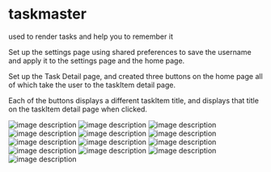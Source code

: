 # taskmaster
used to render tasks and help you to remember it



Set up the settings page using shared preferences to save the username and apply it to the settings page and the home page.


Set up the Task Detail page, and created three buttons on the home page all of which take the user to the taskItem detail page.


Each of the buttons displays a different taskItem title, and displays that title on the taskItem detail page when clicked.

![image description](screenshots/1.png)
![image description](screenshots/2.png)
![image description](screenshots/3.png)
![image description](screenshots/4.png)
![image description](screenshots/5.png)
![image description](screenshots/6.png)
![image description](screenshots/7.png)
![image description](screenshots/8.png)
![image description](screenshots/9.png)
![image description](screenshots/10.png)
![image description](screenshots/11.png)
![image description](screenshots/12.png)
![image description](screenshots/13.png)